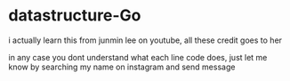 # datastructure-Go
i actually learn this from junmin lee on youtube, all these credit goes to her

in any case you dont understand what each line code does, just let me know by searching my name on instagram and send message
